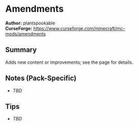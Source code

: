 # Amendments

**Author:** plantspookable  
**CurseForge:** https://www.curseforge.com/minecraft/mc-mods/amendments

## Summary
Adds new content or improvements; see the page for details.

## Notes (Pack-Specific)
- _TBD_

## Tips
- _TBD_

